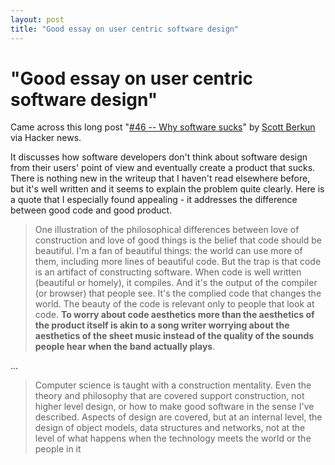 ```yaml
---
layout: post
title: "Good essay on user centric software design"
---
```

"Good essay on user centric software design"
===
Came across this long post "[\#46 -- Why software sucks][0]" by [Scott Berkun][1] via Hacker news.  
  
It discusses how software developers don't think about software design from their users' point of view and eventually create a product that sucks. There is nothing new in the writeup that I haven't read elsewhere before, but it's well written and it seems to explain the problem quite clearly. Here is a quote that I especially found appealing - it addresses the difference between good code and good product.  

> One illustration of the philosophical differences between love of construction and love of good things is the belief that code should be beautiful. I'm a fan of beautiful things: the world can use more of them, including more lines of beautiful code. But the trap is that code is an artifact of constructing software. When code is well written (beautiful or homely), it compiles. And it's the output of the compiler (or browser) that people see. It's the complied code that changes the world. The beauty of the code is relevant only to people that look at code. **To worry about code aesthetics more than the aesthetics of the product itself is akin to a song writer worrying about the aesthetics of the sheet music instead of the quality of the sounds people hear when the band actually plays**.

...  

> Computer science is taught with a construction mentality. Even the theory and philosophy that are covered support construction, not higher level design, or how to make good software in the sense I've described. Aspects of design are covered, but at an internal level, the design of object models, data structures and networks, not at the level of what happens when the technology meets the world or the people in it



[0]: http://www.scottberkun.com/essays/46-why-software-sucks/
[1]: http://www.scottberkun.com/about/
